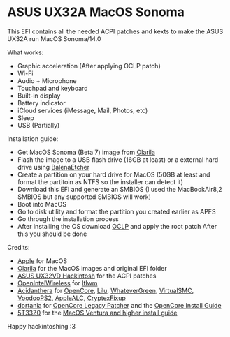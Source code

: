 # ASUS UX32A MacOS Sonoma

This EFI contains all the needed ACPI patches and kexts to make the ASUS UX32A run MacOS Sonoma/14.0

What works:
- Graphic acceleration (After applying OCLP patch)
- Wi-Fi
- Audio + Microphone
- Touchpad and keyboard
- Built-in display
- Battery indicator
- iCloud services (iMessage, Mail, Photos, etc)
- Sleep
- USB (Partially)

Installation guide:
- Get MacOS Sonoma (Beta 7) image from [Olarila](https://www.olarila.com/files/?dir=Torrents)
- Flash the image to a USB flash drive (16GB at least) or a external hard drive using [BalenaEtcher](https://etcher.balena.io)
- Create a partition on your hard drive for MacOS (50GB at least and format the partitoin as NTFS so the installer can detect it)
- Download this EFI and generate an SMBIOS (I used the MacBookAir8,2 SMBIOS but any supported SMBIOS will work)
- Boot into MacOS
- Go to disk utility and format the partition you created earlier as APFS
- Go through the installation process
- After installing the OS download [OCLP](https://nightly.link/dortania/OpenCore-Legacy-Patcher/workflows/build-app-wxpython/sonoma-development/OpenCore-Patcher.app%20%28GUI%29.zip) and apply the root patch
After this you should be done

Credits:
- [Apple](apple.com) for MacOS
- [Olarila](olarila.com) for the MacOS images and original EFI folder
- [ASUS UX32VD Hackintosh](https://github.com/rafaelmaeuer/Asus-UX32VD-Hackintosh) for the ACPI patches
- [OpenIntelWireless](https://github.com/OpenIntelWireless) for [Itlwm](https://github.com/OpenIntelWireless/itlwm)
- [Acidanthera](https://github.com/acidanthera) for [OpenCore](https://github.com/acidanthera/OpenCorePkg), [Lilu](https://github.com/acidanthera/Lilu), [WhateverGreen](https://github.com/acidanthera/WhateverGreen), [VirtualSMC](https://github.com/acidanthera/VirtualSMC), [VoodooPS2](https://github.com/acidanthera/VoodooPS2), [AppleALC](https://github.com/acidanthera/AppleALC), [CryptexFixup](https://github.com/acidanthera/CryptexFixup)
- [dortania](https://github.com/dortania) for [OpenCore Legacy Patcher](https://github.com/dortania/OpenCore-Legacy-Patcher) and the [OpenCore Install Guide](https://dortania.github.io/OpenCore-Install-Guide)
- [5T33Z0](https://github.com/5T33Z0) for the [MacOS Ventura and higher install guide](https://github.com/5T33Z0/OC-Little-Translated/blob/main/14_OCLP_Wintel/Ivy_Bridge-Ventura.md)

Happy hackintoshing :3
